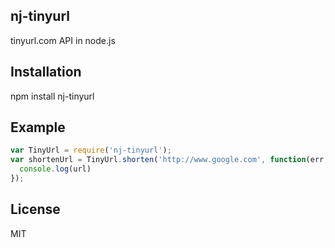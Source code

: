 ## nj-tinyurl

tinyurl.com API in node.js

## Installation

npm install nj-tinyurl

## Example
```js
var TinyUrl = require('nj-tinyurl');
var shortenUrl = TinyUrl.shorten('http://www.google.com', function(err, url) {
  console.log(url)
});

```

## License
MIT

